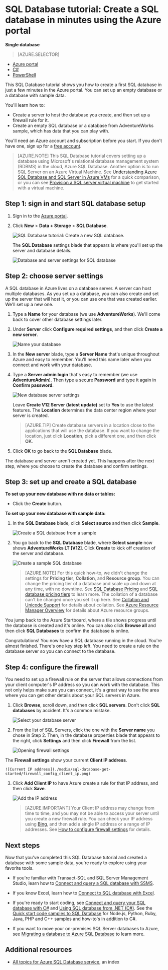 <properties
	pageTitle="SQL Database tutorial: Create a SQL database | Microsoft Azure"
	description="SQL Database tutorial: Create a first SQL database in minutes in the Azure portal. Learn how to set up a hosting server and firewall rule."
	keywords="sql database tutorial,create a sql database"
	services="sql-database"
	documentationCenter=""
	authors="jeffgoll"
	manager="jeffreyg"
	editor="cgronlun"/>


<tags
	ms.service="sql-database"
	ms.workload="data-management"
	ms.tgt_pltfrm="na"
	ms.devlang="na"
	ms.topic="hero-article"
	ms.date="03/27/2015"
	ms.author="jeffreyg"/>

# SQL Database tutorial: Create a SQL database in minutes using the Azure portal

**Single database**

> [AZURE.SELECTOR]
- [Azure portal](sql-database-get-started.md)
- [C#](sql-database-get-started-csharp.md)
- [PowerShell](sql-database-get-started-powershell.md)

This SQL Database tutorial shows you how to create a first SQL database in just a few minutes in the Azure portal. You can set up an empty database or a database with sample data.

You'll learn how to:

- Create a server to host the database you create, and then set up a firewall rule for it.
- Create an empty SQL database or a database from AdventureWorks sample, which has data that you can play with.

You'll need an Azure account and subscription before you start. If you don't have one, sign up for a [free account](https://azure.microsoft.com/pricing/free-trial/).

> [AZURE.NOTE] This SQL Database tutorial covers setting up a database using Microsoft's relational database management system (RDBMS) in the cloud, Azure SQL Database. Another option is to run SQL Server on an Azure Virtual Machine. See [Understanding Azure SQL Database and SQL Server in Azure VMs](data-management-azure-sql-database-and-sql-server-iaas.md) for a quick comparison, or you can see [Provision a SQL server virtual machine](../virtual-machines/virtual-machines-windows-portal-sql-server-provision.md) to get started with a virtual machine.

## Step 1: sign in and start SQL database setup
1. Sign in to the [Azure portal](https://portal.azure.com/).
2. Click **New** > **Data + Storage** > **SQL Database**.

	![SQL Database tutorial: Create a new SQL database.](./media/sql-database-get-started/create-db.png)

	The **SQL Database** settings blade that appears is where you'll set up the server and database details.

	![Database and server settings for SQL database](./media/sql-database-get-started/get-started-dbandserversettings.png)

## Step 2: choose server settings
A SQL database in Azure lives on a database server. A server can host multiple databases. As you set up a database, you can also create and set up the server that will host it, or you can use one that was created earlier. We'll set up a new one.

1. Type a **Name** for your database (we use **AdventureWorks**). We'll come back to cover other database settings later.
2. Under **Server** click **Configure required settings**, and then click **Create a new server**.

	![Name your database](./media/sql-database-get-started/name-and-newserver.png)

3. In the **New server** blade, type a **Server Name** that's unique throughout Azure and easy to remember. You'll need this name later when you connect and work with your database.
4. Type a **Server admin login** that's easy to remember (we use **AdventureAdmin**). Then type a secure **Password** and type it again in **Confirm password**.

	![New database server settings](./media/sql-database-get-started/get-started-serversettings.png)

	 Leave **Create V12 Server (latest update)** set to **Yes** to use the latest features. The **Location** determines the data center region where your server is created.

	>[AZURE.TIP] Create database servers in a location close to the applications that will use the database. If you want to change the location, just click **Location**, pick a different one, and then click **OK**.

5. Click **OK** to go back to the **SQL Database** blade.

The database and server aren't created yet. This happens after the next step, where you choose to create the database and confirm settings.

## Step 3: set up and create a SQL database

**To set up your new database with no data or tables:**
- Click the **Create** button.

**To set up your new database with sample data:**

1. In the **SQL Database** blade, click **Select source** and then click **Sample**.

	![Create a SQL database from a sample](./media/sql-database-get-started/new-sample-db.png)

2. You go back to the **SQL Database** blade, where **Select sample** now shows **AdventureWorks LT [V12]**. Click **Create** to kick off creation of the server and database.

	![Create a sample SQL database](./media/sql-database-get-started/adworks_create.png)

	>[AZURE.NOTE] For this quick how-to, we didn't change the settings for **Pricing tier**, **Collation**, and **Resource group**. You can change the pricing tier of a database and scale up and down at any time, with no downtime. See [SQL Database Pricing](https://azure.microsoft.com/pricing/details/sql-database/) and [SQL database pricing tiers](sql-database-service-tiers.md) to learn more. The collation of a database can't be changed once you set it up here. See [Collation and Unicode Support](https://msdn.microsoft.com/library/ms143726.aspx) for details about collation. See [Azure Resource Manager Overview](resource-group-overview.md) for details about Azure resource groups.

You jump back to the Azure Startboard, where a tile shows progress until the database is created and it's online. You can also click **Browse all** and then click **SQL Databases** to confirm the database is online.

Congratulations! You now have a SQL database running in the cloud. You're almost finished. There's one key step left. You need to create a rule on the database server so you can connect to the database.

## Step 4: configure the firewall

You need to set up a firewall rule on the server that allows connections from your client computer's IP address so you can work with the database. This not only helps make sure you can connect, it's a great way to see the area where you can get other details about your SQL servers in Azure.

1. Click **Browse**, scroll down, and then click **SQL servers**. Don't click **SQL databases** by accident. It's a common mistake.

	![Select your database server](./media/sql-database-get-started/browse_dbservers.png)

2. From the list of SQL Servers, click the one with the **Server name** you chose in Step 2. Then, in the database properties blade that appears to the right, click **Settings** and then click **Firewall** from the list.

	![Opening firewall settings](./media/sql-database-get-started/db_settings.png)

  The **Firewall settings** show your current **Client IP address**.

	![Current IP address](./media/sql-database-get-started/firewall_config_client_ip.png)

3. Click **Add Client IP** to have Azure create a rule for that IP address, and then click **Save**.

	![Add the IP address](./media/sql-database-get-started/firewall_config_new_rule.png)

	>[AZURE.IMPORTANT] Your Client IP address may change from time to time, and you may not be able to access your server until you create a new firewall rule. You can check your IP address using [Bing](http://www.bing.com/search?q=my%20ip%20address), and then add a single IP address or a range of IP addresses. See [How to configure firewall settings](sql-database-configure-firewall-settings.md) for details.

## Next steps
Now that you've completed this SQL Database tutorial and created a database with some sample data, you're ready to explore using your favorite tools.

- If you're familiar with Transact-SQL and SQL Server Management Studio, learn how to [Connect and query a SQL database with SSMS](sql-database-connect-query-ssms.md).

- If you know Excel, learn how to [Connect to SQL database with Excel](sql-database-connect-excel.md).

- If you're ready to start coding, see [Connect and query your SQL database with C#](sql-database-connect-query.md) and [Using SQL database from .NET (C#)](sql-database-develop-dotnet-simple.md). See the [Quick start code samples to SQL Database](sql-database-develop-quick-start-client-code-samples.md) for Node.js, Python, Ruby, Java, PHP and C++ samples and how-to's in addition to C#.

- If you want to move your on-premises SQL Server databases to Azure, see [Migrating a database to Azure SQL Database](sql-database-cloud-migrate.md) to learn more.


## Additional resources

- [All topics for Azure SQL Database service](sql-database-index-all-articles.md), an index
